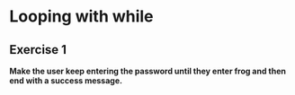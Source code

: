 # Looping with while
## Exercise 1

**Make the user keep entering the password until they enter frog and then end with a success message.**